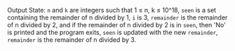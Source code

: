 Output State: `n` and `k` are integers such that 1 ≤ n, k ≤ 10^18, `seen` is a set containing the remainder of n divided by 1, `i` is 3, `remainder` is the remainder of n divided by 2, and if the remainder of n divided by 2 is in `seen`, then 'No' is printed and the program exits, `seen` is updated with the new `remainder`, `remainder` is the remainder of n divided by 3.